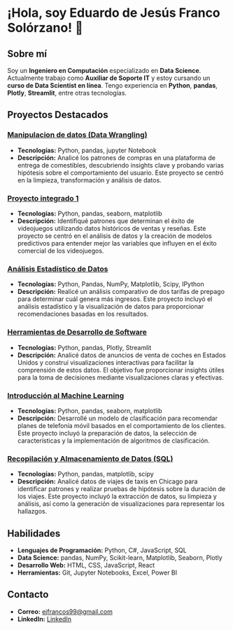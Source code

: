 # ¡Hola, soy Eduardo de Jesús Franco Solórzano! 👋

## Sobre mí
Soy un **Ingeniero en Computación** especializado en **Data Science**. Actualmente trabajo como **Auxiliar de Soporte IT** y estoy cursando un **curso de Data Scientist en línea**. Tengo experiencia en **Python**, **pandas**, **Plotly**, **Streamlit**, entre otras tecnologías.

## Proyectos Destacados

### [Manipulacion de datos (Data Wrangling)](https://github.com/ErayFaSol/Sprint-6-proyecto-intregado-1-)
- **Tecnologías:** Python, pandas, jupyter Notebook
- **Descripción:** Analicé los patrones de compras en una plataforma de entrega de comestibles, descubriendo insights clave y probando varias hipótesis sobre el comportamiento del usuario. Este proyecto se centró en la limpieza, transformación y análisis de datos.


### [Proyecto integrado 1](https://github.com/ErayFaSol/Sprint-6-proyecto-intregado-1-)
- **Tecnologías:** Python, pandas, seaborn, matplotlib
- **Descripción:** Identifiqué patrones que determinan el éxito de videojuegos utilizando datos históricos de ventas y reseñas. Este proyecto se centró en el análisis de datos y la creación de modelos predictivos para entender mejor las variables que influyen en el éxito comercial de los videojuegos.

### [Análisis Estadístico de Datos](https://github.com/ErayFaSol/Sprint-4-Analisis-estadistico-de-datos)
- **Tecnologías:** Python, Pandas, NumPy, Matplotlib, Scipy, IPython
- **Descripción:** Realicé un análisis comparativo de dos tarifas de prepago para determinar cuál genera más ingresos. Este proyecto incluyó el análisis estadístico y la visualización de datos para proporcionar recomendaciones basadas en los resultados.

### [Herramientas de Desarrollo de Software](https://github.com/ErayFaSol/Sprint-5-Herramientas-de-desarrollo-de-software)
- **Tecnologías:** Python, pandas, Plotly, Streamlit
- **Descripción:** Analicé datos de anuncios de venta de coches en Estados Unidos y construí visualizaciones interactivas para facilitar la comprensión de estos datos. El objetivo fue proporcionar insights útiles para la toma de decisiones mediante visualizaciones claras y efectivas.

### [Introducción al Machine Learning](https://github.com/ErayFaSol/Sprint-8-introduccion-al-machine-learning)
- **Tecnologías:** Python, pandas, seaborn, matplotlib
- **Descripción:** Desarrollé un modelo de clasificación para recomendar planes de telefonía móvil basados en el comportamiento de los clientes. Este proyecto incluyó la preparación de datos, la selección de características y la implementación de algoritmos de clasificación.

### [Recopilación y Almacenamiento de Datos (SQL)](https://github.com/ErayFaSol/Sprint-7-Recopilacion-y-almacenamiento-de-datos--SQL-)
- **Tecnologías:** Python, pandas, matplotlib, scipy
- **Descripción:** Analicé datos de viajes de taxis en Chicago para identificar patrones y realizar pruebas de hipótesis sobre la duración de los viajes. Este proyecto incluyó la extracción de datos, su limpieza y análisis, así como la generación de visualizaciones para representar los hallazgos.

## Habilidades
- **Lenguajes de Programación:** Python, C#, JavaScript, SQL
- **Data Science:** pandas, NumPy, Scikit-learn, Matplotlib, Seaborn, Plotly
- **Desarrollo Web:** HTML, CSS, JavaScript, React
- **Herramientas:** Git, Jupyter Notebooks, Excel, Power BI

## Contacto
- **Correo:** [ejfrancos99@gmail.com](mailto:ejfrancos99@gmail.com)
- **LinkedIn:** [LinkedIn](https://www.linkedin.com/in/eduardo-j-franco-s/)
